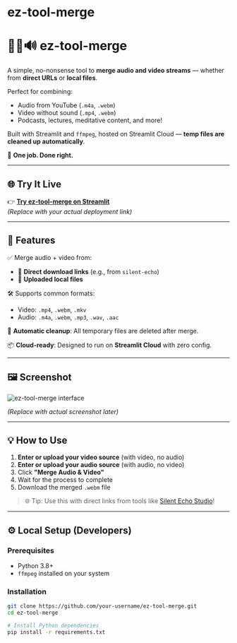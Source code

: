 # ez-tool-merge

# 🎥➕🔊 ez-tool-merge

A simple, no-nonsense tool to **merge audio and video streams** — whether from **direct URLs** or **local files**.

Perfect for combining:
- Audio from YouTube (`.m4a`, `.webm`)
- Video without sound (`.mp4`, `.webm`)
- Podcasts, lectures, meditative content, and more!

Built with Streamlit and `ffmpeg`, hosted on Streamlit Cloud — **temp files are cleaned up automatically**.

🎯 **One job. Done right.**

---

## 🌐 Try It Live

👉 **[Try ez-tool-merge on Streamlit](https://your-username.streamlit.app/ez-tool-merge)**  
*(Replace with your actual deployment link)*

---

## 🚀 Features

✅ Merge audio + video from:
- 🔗 **Direct download links** (e.g., from `silent-echo`)
- 📁 **Uploaded local files**

🛠️ Supports common formats:
- Video: `.mp4`, `.webm`, `.mkv`
- Audio: `.m4a`, `.webm`, `.mp3`, `.wav`, `.aac`

🧹 **Automatic cleanup**: All temporary files are deleted after merge.

📦 **Cloud-ready**: Designed to run on **Streamlit Cloud** with zero config.

---

## 🖼️ Screenshot

![ez-tool-merge interface](https://via.placeholder.com/800x500?text=ez-tool-merge+Interface)

*(Replace with actual screenshot later)*

---

## 💡 How to Use

1. **Enter or upload your video source** (with video, no audio)
2. **Enter or upload your audio source** (with audio, no video)
3. Click **"Merge Audio & Video"**
4. Wait for the process to complete
5. Download the merged `.webm` file

> 🌐 Tip: Use this with direct links from tools like [Silent Echo Studio](https://github.com/your-username/silent-echo)!

---

## ⚙️ Local Setup (Developers)

### Prerequisites
- Python 3.8+
- `ffmpeg` installed on your system

### Installation
```bash
git clone https://github.com/your-username/ez-tool-merge.git
cd ez-tool-merge

# Install Python dependencies
pip install -r requirements.txt
